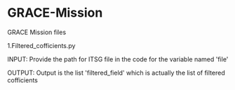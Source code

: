 # GRACE-Mission

GRACE Mission files

1.Filtered_cofficients.py

 INPUT: Provide the path for ITSG file in the code for the variable named 'file'
 
 OUTPUT: Output is the list 'filtered_field' which is actually the list of filtered cofficients
 
